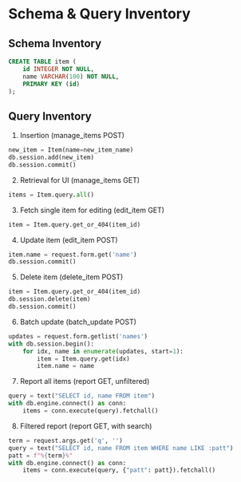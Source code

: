 # Schema & Query Inventory

## Schema Inventory

```sql
CREATE TABLE item (
    id INTEGER NOT NULL,
    name VARCHAR(100) NOT NULL,
    PRIMARY KEY (id)
);
```
## Query Inventory

1. Insertion (manage_items POST)

```py
new_item = Item(name=new_item_name)
db.session.add(new_item)
db.session.commit()
```
2. Retrieval for UI (manage_items GET)
```py
items = Item.query.all()
```
3. Fetch single item for editing (edit_item GET)
```py
item = Item.query.get_or_404(item_id)
```
4. Update item (edit_item POST)
```py
item.name = request.form.get('name')
db.session.commit()
```
5. Delete item (delete_item POST)
```py
item = Item.query.get_or_404(item_id)
db.session.delete(item)
db.session.commit()
```
6. Batch update (batch_update POST)
```py
updates = request.form.getlist('names')
with db.session.begin():
    for idx, name in enumerate(updates, start=1):
        item = Item.query.get(idx)
        item.name = name
```
7. Report all items (report GET, unfiltered)
```py
query = text("SELECT id, name FROM item")
with db.engine.connect() as conn:
    items = conn.execute(query).fetchall()
```
8. Filtered report (report GET, with search)
```py
term = request.args.get('q', '')
query = text("SELECT id, name FROM item WHERE name LIKE :patt")
patt = f"%{term}%"
with db.engine.connect() as conn:
    items = conn.execute(query, {"patt": patt}).fetchall()
```
